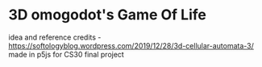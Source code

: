# 3D omogodot's Game Of Life  
idea and reference credits - https://softologyblog.wordpress.com/2019/12/28/3d-cellular-automata-3/  
made in p5js for CS30 final project
